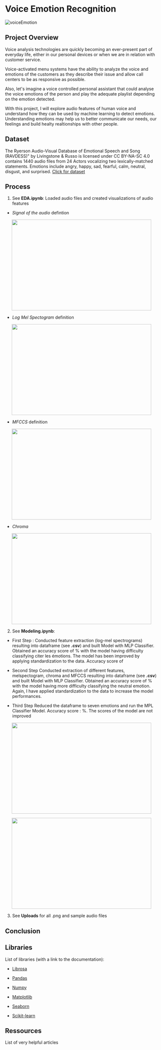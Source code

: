 # Voice Emotion Recognition


![voiceEmotion](/Users\diebl\lab\FinalProject__RecognitionSpeechEmotion/image.jpeg)  

 

## Project Overview

Voice analysis technologies are quickly becoming an ever-present part of everyday life, either in our personal devices or when we are in relation with customer service.

Voice-activated menu systems have the ability to analyze the voice and emotions of the customers as they describe their issue and allow call centers to be as responsive as possible. 

Also, let's imagine a voice controlled personal assistant that could analyse the voice emotions of the person and play the adequate playlist depending on the emotion detected.

With this project, I will explore audio features of human voice and understand how they can be used by machine learning to detect emotions.  
Understanding emotions may help us to better communicate our needs, our feelings and build healty realtionships with other people.


## Dataset
The Ryerson Audio-Visual Database of Emotional Speech and Song (RAVDESS)" by Livingstone & Russo is licensed under CC BY-NA-SC 4.0 contains 1440 audio files from 24 Actors vocalizing two lexically-matched statements. Emotions include angry, happy, sad, fearful, calm, neutral, disgust, and surprised. [Click for dataset]( https://zenodo.org/record/1188976)



## Process


1)	See **EDA.ipynb**: Loaded audio files and created visualizations of audio features

- *Signal of the audio* defintion

<p align="center">
  <img width="460" height="300" src="https://github.com/mkosaka1/capstone_project/blob/master/Uploads/EDA_Photos/Waveplot_FemaleCalm.png">
</p>

- *Log Mel Spectogram* definition

<p align="center">
  <img width="460" height="300" src="https://github.com/mkosaka1/capstone_project/blob/master/Uploads/EDA_Photos/MelSpec_FemaleCalm.png">
</p>

- *MFCCS* definition

<p align="center">
  <img width="460" height="300" src="https://github.com/mkosaka1/capstone_project/blob/master/Uploads/EDA_Photos/MelSpec_FemaleCalm.png">
</p>

- *Chroma*  

<p align="center">
  <img width="460" height="300" src="https://github.com/mkosaka1/capstone_project/blob/master/Uploads/EDA_Photos/MelSpec_FemaleCalm.png">
</p>


2)	See **Modeling.ipynb**:

- First Step :
Conducted feature extraction (log-mel spectrograms) resulting into dataframe (see **.csv**) and built Model with MLP Classifier. Obtained an accuracy score of % with the model having difficulty classifying citer les émotions.
The model has been improved by applying standardization to the data. Accuracy score of

- Second Step
Conducted extraction of different features, melspectogram, chroma and MFCCS resulting into dataframe (see **.csv**) and built Model with MLP Classifier. Obtained an accuracy score of % with the model having more difficulty classifying the neutral emotion.
Again, I have applied standardization to the data to increase the model performances.

- Third Step
Reduced the dataframe to seven emotions and run the MPL Classifier Model. Accuracy score : %. The scores of the model are not improved 


<p align="center">
  <img width="460" height="300" src="https://github.com/mkosaka1/capstone_project/blob/master/Uploads/Initial_%26_Augmented_Model_Photos/Augmented_Model_Accuracy.png">
</p>


<p align="center">
  <img width="460" height="300" src="https://github.com/mkosaka1/capstone_project/blob/master/Uploads/Initial_%26_Augmented_Model_Photos/Augmented_Model_Confusion_Matrix.png">
</p>



3)	See **Uploads** for all .png and sample audio files

## Conclusion  

## Libraries

List of libraries (with a link to the documentation):

- [Librosa](http://https://librosa.org//"Title")   

- [Pandas](http://https://pandas.pydata.org/"Title")  

- [Numpy](http://https://numpy.org/doc/"Title")   

- [Matplotlib](http://https://matplotlib.org/3.1.1/"Title")  

- [Seaborn](http://https://seaborn.pydata.org/"Title")   

- [Scikit-learn](http://scikit-learn.org/stable/index.html/"Title") 

## Ressources

List of very helpful articles

